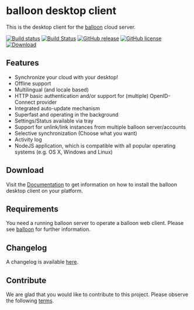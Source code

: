 # balloon desktop client

This is the desktop client for the [balloon](https://github.com/gyselroth/balloon) cloud server.

[![Build status](https://ci.appveyor.com/api/projects/status/ym07006bvsrjo698?svg=true)](https://ci.appveyor.com/project/raffis/balloon-client-desktop)
[![Build Status](https://travis-ci.org/gyselroth/balloon-client-desktop.svg?branch=master)](https://travis-ci.org/gyselroth/balloon-client-desktop)
[![GitHub release](https://img.shields.io/github/release/gyselroth/balloon-client-desktop.svg)](https://github.com/gyselroth/balloon-client-desktop/releases)
[![GitHub license](https://img.shields.io/badge/license-GPL-blue.svg)](https://raw.githubusercontent.com/gyselroth/balloon-client-desktop/master/LICENSE) 
 [ ![Download](https://api.bintray.com/packages/gyselroth/balloon/balloon-client-desktop/images/download.svg) ](https://bintray.com/gyselroth/balloon/balloon-client-desktop/_latestVersion) 

## Features

* Synchronize your cloud with your desktop!
* Offline support
* Multilingual (and locale based)
* HTTP basic authentication and/or support for (multiple) OpenID-Connect provider
* Integrated auto-update mechanism
* Superfast and operating in the background
* Settings/Status available via tray
* Support for unlink/link instances from multiple balloon server/accounts
* Selective synchronization (Choose what you want)
* Activity log
* NodeJS application, which is compatible with all popular operating systems (e.g. OS X, Windows and Linux)

## Download
Visit the [Documentation](https://gyselroth.github.io/balloon-docs/desktop-client/installation/) to get information on how to install the balloon desktop client on your platform.

## Requirements
You need a running balloon server to operate a balloon web client. Please see [balloon](https://github.com/gyselroth/balloon) for further information.

## Changelog
A changelog is available [here](https://github.com/gyselroth/balloon-client-desktop/blob/master/CHANGELOG.md).

## Contribute
We are glad that you would like to contribute to this project. Please observe the following [terms](https://github.com/gyselroth/balloon-client-desktop/blob/master/CONTRIBUTING.md).
